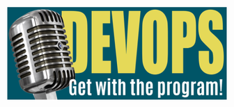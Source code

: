 <img src="https://github.com/DevOpsKev/devops-program/blob/master/design/devops-program-banner.png" width="900px">
